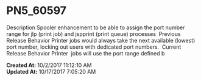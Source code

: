 # PN5_60597

Description Spooler enhancement to be able to assign the port number range for jlp (print job) and jspprint (print queue) processes  Previous Release Behavior Printer jobs would always take the next available (lowest) port number, locking out users with dedicated port numbers.  Current Release Behavior Printer  jobs will use the port range defined b  

**Created At:** 10/2/2017 11:12:10 AM  
**Updated At:** 10/17/2017 7:05:20 AM  

